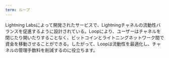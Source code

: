 ```yaml
---
term: ループ
---
```

Lightning Labsによって開発されたサービスで、Lightningチャネルの流動性バランスを促進するように設計されている。Loopにより、ユーザーはチャネルを閉じたり開いたりすることなく、ビットコインとライトニングネットワーク間で資金を移動させることができる。したがって、Loopは流動性を最適化し、チャネルの管理手数料を削減するのに役立ちます。